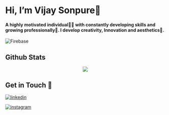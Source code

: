 
# Hi, I’m Vijay Sonpure👋

#### A highly motivated individual🧑‍💻 with constantly developing skills and growing professionally🚀. I develop creativity, Innovation and aesthetics🔖.

![Firebase](https://camo.githubusercontent.com/a65fcdf7030d79c00f4c3d8bab84de39107f5777fca4d12f0cb64440015183fe/68747470733a2f2f696d672e736869656c64732e696f2f62616467652f66697265626173652d2532333033394245352e7376673f7374796c653d666f722d7468652d6261646765266c6f676f3d6669726562617365)


## Github Stats  
<div align="center"><img src="https://github-readme-stats.vercel.app/api?username=VijaySonpure&show_icons=true&count_private=true&hide_border=true" align="center" /></div>  


## Get in Touch 🤝

[![linkedin](https://img.shields.io/badge/linkedin-0A66C2?style=for-the-badge&logo=linkedin&logoColor=white)](https://www.linkedin.com/in/vijay-sonpure-a1a10821b/)


<a href="https://instagram.com/veer_tawar1997?utm_source=qr&igshid=ZDc4ODBmNjlmNQ%3D%3D" target="_blank">
<img src=https://img.shields.io/badge/instagram-%23000000.svg?&style=for-the-badge&logo=instagram&logoColor=white alt=instagram style="margin-bottom: 5px;" />


<!---
VijaySopure/VijaySonpure is a ✨ special ✨ repository because its `README.md` (this file) appears on your GitHub profile.
